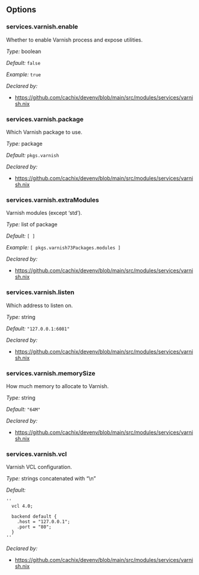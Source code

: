 [comment]: # (Do not edit this file as it is autogenerated. Go to docs/individual-docs if you want to make edits.)
[comment]: # (Please add your documentation above this line)

## Options

### services\.varnish\.enable

Whether to enable Varnish process and expose utilities\.



*Type:*
boolean



*Default:*
` false `



*Example:*
` true `

*Declared by:*
 - [https://github\.com/cachix/devenv/blob/main/src/modules/services/varnish\.nix](https://github.com/cachix/devenv/blob/main/src/modules/services/varnish.nix)



### services\.varnish\.package



Which Varnish package to use\.



*Type:*
package



*Default:*
` pkgs.varnish `

*Declared by:*
 - [https://github\.com/cachix/devenv/blob/main/src/modules/services/varnish\.nix](https://github.com/cachix/devenv/blob/main/src/modules/services/varnish.nix)



### services\.varnish\.extraModules



Varnish modules (except ‘std’)\.



*Type:*
list of package



*Default:*
` [ ] `



*Example:*
` [ pkgs.varnish73Packages.modules ] `

*Declared by:*
 - [https://github\.com/cachix/devenv/blob/main/src/modules/services/varnish\.nix](https://github.com/cachix/devenv/blob/main/src/modules/services/varnish.nix)



### services\.varnish\.listen



Which address to listen on\.



*Type:*
string



*Default:*
` "127.0.0.1:6081" `

*Declared by:*
 - [https://github\.com/cachix/devenv/blob/main/src/modules/services/varnish\.nix](https://github.com/cachix/devenv/blob/main/src/modules/services/varnish.nix)



### services\.varnish\.memorySize



How much memory to allocate to Varnish\.



*Type:*
string



*Default:*
` "64M" `

*Declared by:*
 - [https://github\.com/cachix/devenv/blob/main/src/modules/services/varnish\.nix](https://github.com/cachix/devenv/blob/main/src/modules/services/varnish.nix)



### services\.varnish\.vcl



Varnish VCL configuration\.



*Type:*
strings concatenated with “\\n”



*Default:*

```
''
  vcl 4.0;
  
  backend default {
    .host = "127.0.0.1";
    .port = "80";
  }
''
```

*Declared by:*
 - [https://github\.com/cachix/devenv/blob/main/src/modules/services/varnish\.nix](https://github.com/cachix/devenv/blob/main/src/modules/services/varnish.nix)

